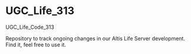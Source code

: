UGC_Life_313
============

UGC_Life_Code_313

Repository to track ongoing changes in our Altis Life Server development.  Find it, feel free to use it.
